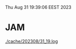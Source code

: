 Thu Aug 31 19:39:06 EEST 2023
# JAM
<a href='./cache/202308/31_19.log'>./cache/202308/31_19.log</a>
